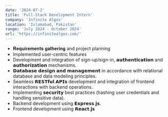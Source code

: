 ```yaml
---
date: '2024-07-2'
title: 'Full-Stack Development Intern'
company: 'Infinite Algos'
location: 'Islamabad, Pakistan'
range: 'July 2024 - October 2024'
url: 'https://infinitealgos.com/'
---
```


- 𝐑𝐞𝐪𝐮𝐢𝐫𝐞𝐦𝐞𝐧𝐭𝐬 𝐠𝐚𝐭𝐡𝐞𝐫𝐢𝐧𝐠 and project planning
- Implemented user-centric features
- Development and integration of sign-up/sign-in, 𝗮𝘂𝘁𝗵𝗲𝗻𝘁𝗶𝗰𝗮𝘁𝗶𝗼𝗻 and 𝗮𝘂𝘁𝗵𝗼𝗿𝗶𝘇𝗮𝘁𝗶𝗼𝗻 mechanisms.
- 𝗗𝗮𝘁𝗮𝗯𝗮𝘀𝗲 𝗱𝗲𝘀𝗶𝗴𝗻 𝗮𝗻𝗱 𝗺𝗮𝗻𝗮𝗴𝗲𝗺𝗲𝗻𝘁 in accordance with relational database and data modeling principles.
- Seamless 𝗥𝗘𝗦𝗧𝗳𝘂𝗹 𝗔𝗣𝗜𝘀 development and integration of frontend interactions with backend operations.
- Implementing 𝘀𝗲𝗰𝘂𝗿𝗶𝘁𝘆 best practices (hashing user credentials and handling sensitive data).
- Backend development using 𝗘𝘅𝗽𝗿𝗲𝘀𝘀.𝗷𝘀.
- Frontend development using 𝗥𝗲𝗮𝗰𝘁.𝗷𝘀
